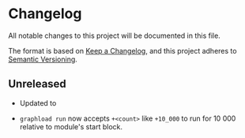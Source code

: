 # Changelog

All notable changes to this project will be documented in this file.

The format is based on [Keep a Changelog](https://keepachangelog.com/en/1.0.0/),
and this project adheres to [Semantic Versioning](https://semver.org/spec/v2.0.0.html).

## Unreleased

* Updated to

* `graphload run` now accepts `+<count>` like `+10_000` to run for 10 000 relative to module's start block.
